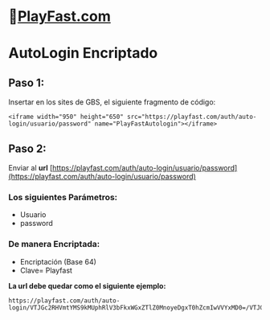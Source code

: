# 👾[PlayFast.com](https://PlayFast.com) 
# AutoLogin Encriptado


## Paso 1:
Insertar en los sites de GBS, el siguiente fragmento de código:

```
<iframe width="950" height="650" src="https://playfast.com/auth/auto-login/usuario/password" name="PlayFastAutologin"></iframe>
```

## Paso 2:

Enviar al **url** [https://playfast.com/auth/auto-login/usuario/password](https://playfast.com/auth/auto-login/usuario/password) 

### Los siguientes Parámetros: 
- Usuario 
- password

### De manera Encriptada: 
- Encriptación (Base 64)
- Clave= Playfast
 
**La url debe quedar como el siguiente ejemplo:**

```
https://playfast.com/auth/auto-login/VTJGc2RHVmtYMS9kMUphRlV3bFkxWGxZTlZ0MnoyeDgxT0hZcmIwVVYxMD0=/VTJGc2RHVmtYMTg2QjF4Y1lwTzQwdmNKNy94Zk5oNzkxeHFucHN2U3Y1MD0=

```
